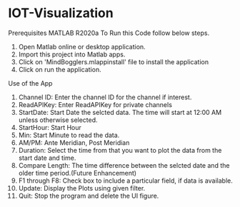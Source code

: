 # IOT-Visualization
Prerequisites
MATLAB R2020a
To Run this Code follow below steps.
1. Open Matlab online or desktop application.
2. Import this project into Matlab apps.
3. Click on 'MindBogglers.mlappinstall' file to install the application
4. Click on run the application.

Use of the App
1. Channel ID: Enter the channel ID for the channel if interest.
2. ReadAPIKey: Enter ReadAPIKey for private channels
3. StartDate: Start Date the selcted data. The time will start at 12:00 AM unless otherwise selected.
4. StartHour: Start Hour
5. Min: Start Minute to read the data.
6. AM/PM: Ante Meridian, Post Meridian
7. Duration: Select the time from that you want to plot the data from the start date and time.
8. Compare Length: The time difference between the selcted date and the older time period.(Future Enhancement)
9. F1 through F8: Check box to include a particular field, if data is available.
10. Update: Display the Plots using given filter. 
11. Quit: Stop the program and delete the UI figure.
